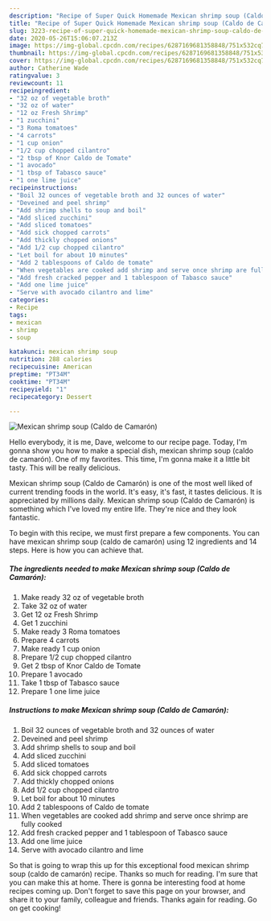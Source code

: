 ```yaml
---
description: "Recipe of Super Quick Homemade Mexican shrimp soup (Caldo de Camarón)"
title: "Recipe of Super Quick Homemade Mexican shrimp soup (Caldo de Camarón)"
slug: 3223-recipe-of-super-quick-homemade-mexican-shrimp-soup-caldo-de-camaron
date: 2020-05-26T15:06:07.213Z
image: https://img-global.cpcdn.com/recipes/6287169681358848/751x532cq70/mexican-shrimp-soup-caldo-de-camaron-recipe-main-photo.jpg
thumbnail: https://img-global.cpcdn.com/recipes/6287169681358848/751x532cq70/mexican-shrimp-soup-caldo-de-camaron-recipe-main-photo.jpg
cover: https://img-global.cpcdn.com/recipes/6287169681358848/751x532cq70/mexican-shrimp-soup-caldo-de-camaron-recipe-main-photo.jpg
author: Catherine Wade
ratingvalue: 3
reviewcount: 11
recipeingredient:
- "32 oz of vegetable broth"
- "32 oz of water"
- "12 oz Fresh Shrimp"
- "1 zucchini"
- "3 Roma tomatoes"
- "4 carrots"
- "1 cup onion"
- "1/2 cup chopped cilantro"
- "2 tbsp of Knor Caldo de Tomate"
- "1 avocado"
- "1 tbsp of Tabasco sauce"
- "1 one lime juice"
recipeinstructions:
- "Boil 32 ounces of vegetable broth and 32 ounces of water"
- "Deveined and peel shrimp"
- "Add shrimp shells to soup and boil"
- "Add sliced zucchini"
- "Add sliced tomatoes"
- "Add sick chopped carrots"
- "Add thickly chopped onions"
- "Add 1/2 cup chopped cilantro"
- "Let boil for about 10 minutes"
- "Add 2 tablespoons of Caldo de tomate"
- "When vegetables are cooked add shrimp and serve once shrimp are fully cooked"
- "Add fresh cracked pepper and 1 tablespoon of Tabasco sauce"
- "Add one lime juice"
- "Serve with avocado cilantro and lime"
categories:
- Recipe
tags:
- mexican
- shrimp
- soup

katakunci: mexican shrimp soup 
nutrition: 288 calories
recipecuisine: American
preptime: "PT34M"
cooktime: "PT34M"
recipeyield: "1"
recipecategory: Dessert

---
```



![Mexican shrimp soup (Caldo de Camarón)](https://img-global.cpcdn.com/recipes/6287169681358848/751x532cq70/mexican-shrimp-soup-caldo-de-camaron-recipe-main-photo.jpg)

Hello everybody, it is me, Dave, welcome to our recipe page. Today, I'm gonna show you how to make a special dish, mexican shrimp soup (caldo de camarón). One of my favorites. This time, I'm gonna make it a little bit tasty. This will be really delicious.

Mexican shrimp soup (Caldo de Camarón) is one of the most well liked of current trending foods in the world. It's easy, it's fast, it tastes delicious. It is appreciated by millions daily. Mexican shrimp soup (Caldo de Camarón) is something which I've loved my entire life. They're nice and they look fantastic.




To begin with this recipe, we must first prepare a few components. You can have mexican shrimp soup (caldo de camarón) using 12 ingredients and 14 steps. Here is how you can achieve that.

<!--inarticleads1-->

##### The ingredients needed to make Mexican shrimp soup (Caldo de Camarón):

1. Make ready 32 oz of vegetable broth
1. Take 32 oz of water
1. Get 12 oz Fresh Shrimp
1. Get 1 zucchini
1. Make ready 3 Roma tomatoes
1. Prepare 4 carrots
1. Make ready 1 cup onion
1. Prepare 1/2 cup chopped cilantro
1. Get 2 tbsp of Knor Caldo de Tomate
1. Prepare 1 avocado
1. Take 1 tbsp of Tabasco sauce
1. Prepare 1 one lime juice




<!--inarticleads2-->

##### Instructions to make Mexican shrimp soup (Caldo de Camarón):

1. Boil 32 ounces of vegetable broth and 32 ounces of water
1. Deveined and peel shrimp
1. Add shrimp shells to soup and boil
1. Add sliced zucchini
1. Add sliced tomatoes
1. Add sick chopped carrots
1. Add thickly chopped onions
1. Add 1/2 cup chopped cilantro
1. Let boil for about 10 minutes
1. Add 2 tablespoons of Caldo de tomate
1. When vegetables are cooked add shrimp and serve once shrimp are fully cooked
1. Add fresh cracked pepper and 1 tablespoon of Tabasco sauce
1. Add one lime juice
1. Serve with avocado cilantro and lime




So that is going to wrap this up for this exceptional food mexican shrimp soup (caldo de camarón) recipe. Thanks so much for reading. I'm sure that you can make this at home. There is gonna be interesting food at home recipes coming up. Don't forget to save this page on your browser, and share it to your family, colleague and friends. Thanks again for reading. Go on get cooking!

